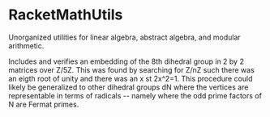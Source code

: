 # RacketMathUtils
Unorganized utilities for linear algebra, abstract algebra, and modular arithmetic.

Includes and verifies an embedding of the 8th dihedral group in 2 by 2 matrices over Z/5Z.
This was found by searching for Z/nZ such there was an eigth root of unity and there was an x st 2x^2=1.
This procedure could likely be generalized to other dihedral groups dN where the vertices are representable in terms of radicals -- namely where the odd prime factors of N are Fermat primes.
